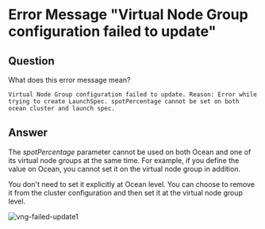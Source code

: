 <meta name="robots" content="noindex">

# Error Message "Virtual Node Group configuration failed to update" 

## Question
What does this error message mean?

`Virtual Node Group configuration failed to update. Reason: Error while trying to create LaunchSpec. spotPercentage cannot be set on both ocean cluster and launch spec.`

## Answer

The <i>spotPercentage</i> parameter cannot be used on both Ocean and one of its virtual node groups at the same time. For example, if you define the value on Ocean, you cannot set it on the virtual node group in addition.

You don't need to set it explicitly at Ocean level. You can choose to remove it from the cluster configuration and then set it at the virtual node group level.

![vng-failed-update1](https://github.com/spotinst/help/assets/167069628/8594fc53-d609-4dfa-9b2c-e6d09ee4a942)
